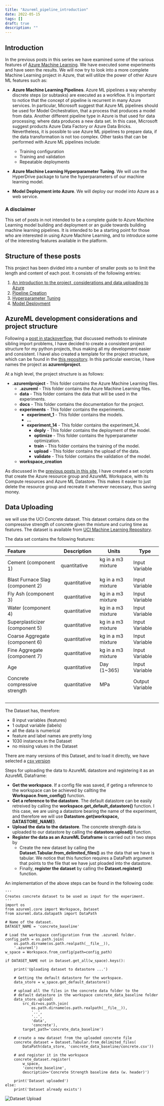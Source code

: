```yaml
---
title: "Azureml_pipeline_introduction"
date: 2022-05-15
tags: []
draft: true
description: ""
---
```


## Introduction

In the previous posts in this series we have examined some of the various features of [Azure Machine Learning](/tags/azure-ml). We have executed some experiments and have seen the results. We will now try to look into a more complete Machine Learning project in Azure, that will utilize the power of other Azure ML features such as:

- **Azure Machine Learning Pipelines**. Azure ML pipelines a way whereby discrete steps (or subtasks) are executed as a workflow. It is important to notice that the concept of pipeline is recurrent in many Azure services. In particular, Microsoft suggest that Azure ML pipelines should be used for Model Orchestration, that a process that produces a model from data. Another different pipeline type in Azure is that used for data processing; where data produces a new data set. In this case, Microsoft suggest products Azure Data Factory or Azure Data Bricks. Nevertheless, it is possible to use Azure ML pipelines to prepare data, if the data transformation is not too complex. Other tasks that can be performed with Azure ML pipelines include:
  - Training configuration
  - Training and validation
  - Repeatable deployments

- **Azure Machine Learning Hyperparameter Tuning**. We will use the HyperDrive package to tune the hyperparameters of our machine learning model.

- **Model Deployment into Azure**. We will deploy our model into Azure as a web service.

### A disclaimer

This set of posts in not intended to be a complete guide to Azure Machine Learning model building and deployment or an guide towards building machine learning pipelines. It is intended to be a starting point for those who are interested in using Azure Machine Learning, and to introduce some of the interesting features available in the platform.

## Structure of these posts

This project has been divided into a number of smaller posts so to limit the length and content of each post. It consists of the following entries:

1. [An introduction to the project, considerations and data uploading to Azure](/post/azureml_pipeline_introduction)
2. [Pipeline Creation](/post/azureml_pipeline_creation)
3. [Hyperparameter Tuning](/post/azureml_pipeline_hyperparameter_tuning)
4. [Model Deployment](/post/azureml_pipeline_model_deployment)

## AzureML development considerations and project structure

Following a [post in stackoverflow,](https://stackoverflow.com/questions/6323860/sibling-package-imports) that discussed methods to eliminate sibling import problems, I have decided to create a consistent project structure for my python projects, thus making all my development easier and consistent. I havel also created a template for the project structure, which can be found in the [this repository](https://github.com/carmelgafa/python_environment_creator). In this particular exercise, I have names the project as **azuremlproject**.

At a high level, the project structure is as follows:

- **.azuremlproject**  -  This folder contains the Azure Machine Learning files.
  - **.azureml**  -  This folder contains the Azure Machine Learning files.
  - **data**  -  This folder contains the data that will be used in the experiments.
  - **docs**  -  This folder contains the documentation for the project.
  - **experiments**  -  This folder contains the experiments.
    - **experiment_1**  -  This folder contains the models.
    - **$\dots$**
    - **experiment_14**  -  This folder contains the experiment_14.
      - **deply**  -  This folder contains the deployment of the model.
      - **optimize**  -  This folder contains the hyperparameter optimization.
      - **train**  -  This folder contains the training of the model.
      - **upload**  -  This folder contains the upload of the data.
      - **validate**  -  This folder contains the validation of the model.
  - **workspace_creation**

As discussed in the [previous posts in this site](https://carmelgafa.com/tags/azure-ml/), I have created a set scripts that create the Azure resource group and AzureML Workspace, with its Compute resources and Azure ML Datastore. This makes it easier to just delete the resource group and recreate it whenever necessary, thus saving money.

## Data Uploading

we will use the UCI Concrete dataset. This dataset contains data on the compressive strength of concrete given the mixture and curing time as features. The dataset is available from [UCI Machine Learning Repository](https://archive.ics.uci.edu/ml/datasets/concrete+compressive+strength).

The data set contains the following features:

| Feature | Description    | Units | Type |
|:--------|:--------------:| ----- | ---- |
|Cement (component 1)&nbsp; &nbsp; &nbsp; &nbsp; &nbsp; | &nbsp; &nbsp; &nbsp; &nbsp; &nbsp; quantitative&nbsp; &nbsp; &nbsp; &nbsp; &nbsp;  | kg in a m3 mixture &nbsp; &nbsp; &nbsp; &nbsp; &nbsp; | Input Variable|
|Blast Furnace Slag (component 2) | quantitative | kg in a m3 mixture | Input Variable|
|Fly Ash (component 3) | quantitative | kg in a m3 mixture | Input Variable
|Water (component 4) | quantitative | kg in a m3 mixture | Input Variable|
|Superplasticizer (component 5) | quantitative | kg in a m3 mixture | Input Variable|
|Coarse Aggregate (component 6) | quantitative | kg in a m3 mixture | Input Variable|
|Fine Aggregate (component 7) | quantitative | kg in a m3 mixture | Input Variable|
|Age | quantitative | Day (1~365) | Input Variable|
|Concrete compressive strength | quantitative | MPa | Output Variable|
|&nbsp; &nbsp;|  |  |  |

The Dataset has, therefore:

- 8 input variables (features)
- 1 output variable (labels)
- all the data is numerical
- feature and label names are pretty long
- 1030 instances in the Dataset
- no missing values in the Dataset

There are many versions of this Dataset, and to load it directly, we have selected a [csv version](https://raw.githubusercontent.com/stedy/Machine-Learning-with-R-datasets/master/concrete.csv)

Steps for uploading the data to AzureML datastore and registering it as an AzureML Dataframe:

- **Get the workspace**. If a config file was saved, if geting a reference to the workspace can be achieved by callting the **Workspace.from_config()** function.
- **Get a reference to the datastore**. The default datastore can be easily retreived by calling the **workspace.get_default_datastore()** function. I this case, we are using a datastore bearing the name of the experiment, and therefore we will use **Datastore.get(workspace, DATASTORE_NAME)**.
- **Upload the data to the datastore**. The concrete strength data is uploaded to our datastore by calling the **datastore.upload()** function.
- **Register the data as an AzureML Dataframe** is carried out in two steps by 
  - Create the new dataset by calling the **Dataset.Tabular.from_delimited_files()** as the data that we have is tabular. We notice that this function requires a DataPath argument that points to the file that we have just ploaded into the datastore.
  - Finally, **register the dataset** by calling the **Dataset.register()** function.

An implementation of the above steps can be found in the following code:


```python{upload_data.py}
'''
Creates concrete dataset to be used as input for the experiment.
'''
import os
from azureml.core import Workspace, Dataset
from azureml.data.datapath import DataPath

# Name of the dataset.
DATASET_NAME = 'concrete_baseline'

# Load the workspace configuration from the .azureml folder.
config_path = os.path.join(
    os.path.dirname(os.path.realpath(__file__)),
    '.azureml')
w_space = Workspace.from_config(path=config_path)

if DATASET_NAME not in Dataset.get_all(w_space).keys():

    print('Uploading dataset to datastore ...')

    # Getting the default datastore for the workspace.
    data_store = w_space.get_default_datastore()

    # upload all the files in the concrete data folder to the
    # default datastore in the workspace concrete_data_baseline folder
    data_store.upload(
        src_dir=os.path.join(
            os.path.dirname(os.path.realpath(__file__)),
            '..',
            '..',
            'data',
            'concrete'),
        target_path='concrete_data_baseline')

    # create a new dataset from the uploaded concrete file
    concrete_dataset = Dataset.Tabular.from_delimited_files(
        DataPath(data_store, 'concrete_data_baseline/concrete.csv'))

    # and register it in the workspace
    concrete_dataset.register(
        w_space,
        'concrete_baseline',
        description='Concrete Strength baseline data (w. header)')

    print('Dataset uploaded')
else:
    print('Dataset already exists')
```

![Dataset Upload](/post/img/azureml_pipeline_introduction_dataset_upload.jpg)
